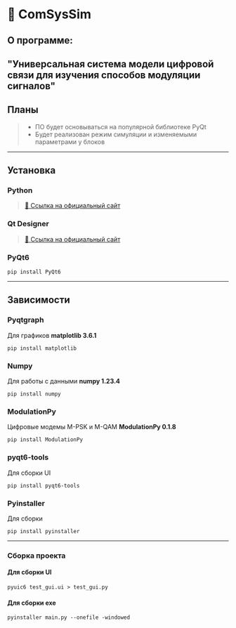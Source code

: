 # 📡 ComSysSim

## О программе:

"Универсальная система модели цифровой связи для изучения способов модуляции сигналов"
---

## Планы
> + ПО будет основываться на популярной библиотеке PyQt
> + Будет реализован режим симуляции и изменяемыми параметрами у блоков

---
## Установка
### Python
>[🔗 Ссылка на официальный сайт ](https://www.python.org/downloads/ "Python")

### Qt Designer
>[🔗 Ссылка на официальный сайт ](https://build-system.fman.io/qt-designer-download "Qt Designer")


### PyQt6

```console
pip install PyQt6
```

---
## Зависимости
### Pyqtgraph
Для графиков **matplotlib 3.6.1**
```
pip install matplotlib
```

### Numpy
Для работы с данными **numpy 1.23.4**
```
pip install numpy
```

### ModulationPy
Цифровые модемы M-PSK и M-QAM **ModulationPy 0.1.8**
```
pip install ModulationPy
```

### pyqt6-tools
Для сборки UI
```
pip install pyqt6-tools
```

### Pyinstaller
Для сборки
```
pip install pyinstaller
```

---
### Сборка проекта
#### Для сборки UI
```
pyuic6 test_gui.ui > test_gui.py
```
#### Для сборки exe
```
pyinstaller main.py --onefile -windowed
```

